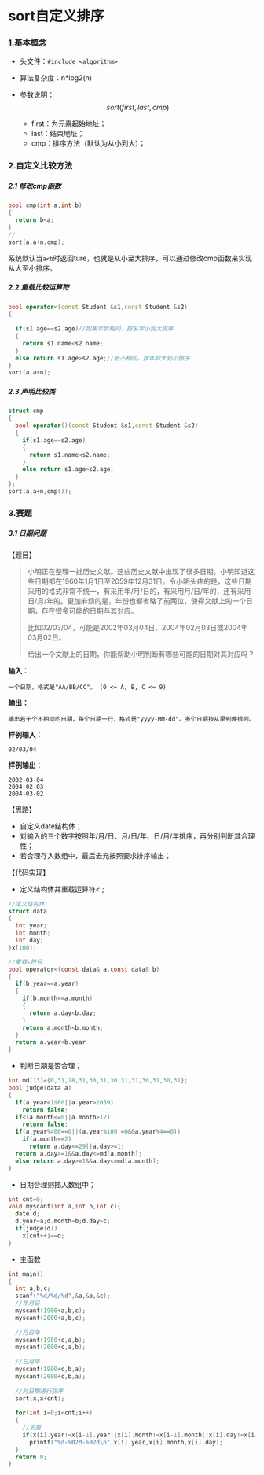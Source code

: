 # sort自定义排序

### 1.基本概念

* 头文件：`#include <algorithm>`

* 算法复杂度：n*log2(n)

* 参数说明：
  $$
  sort(first,last,cmp)
  $$

  * first：为元素起始地址；
  * last：结束地址；
  * cmp：排序方法（默认为从小到大）；

### 2.自定义比较方法

##### 2.1 修改cmp函数

```c
bool cmp(int a,int b)
{
  return b<a;
}
//
sort(a,a+n,cmp);
```

系统默认当`a<b`时返回ture，也就是从小至大排序，可以通过修改cmp函数来实现从大至小排序。

##### 2.2 重载比较运算符

```c++
bool operator<(const Student &s1,const Student &s2)
{
  
  if(s1.age==s2.age)//如果年龄相同，按名字小到大排序
  {
    return s1.name<s2.name;
  }
  else return s1.age>s2.age;//若不相同，按年龄大到小排序
}
sort(a,a+n);
```

##### 2.3 声明比较类

```c++
struct cmp
{
  bool operator()(const Student &s1,const Student &s2)
  {
    if(s1.age==s2.age)
    {
      return s1.name<s2.name;
    }
    else return s1.age>s2.age;
  }
};
sort(a,a+n,cmp());
```



### 3.赛题

##### 3.1 日期问题

【题目】

> 小明正在整理一批历史文献。这些历史文献中出现了很多日期。小明知道这些日期都在1960年1月1日至2059年12月31日。令小明头疼的是，这些日期采用的格式非常不统一，有采用年/月/日的，有采用月/日/年的，还有采用日/月/年的。更加麻烦的是，年份也都省略了前两位，使得文献上的一个日期，存在很多可能的日期与其对应。
>
> 比如02/03/04，可能是2002年03月04日、2004年02月03日或2004年03月02日。
>
> 给出一个文献上的日期，你能帮助小明判断有哪些可能的日期对其对应吗？

**输入：**

```
一个日期，格式是"AA/BB/CC"。 (0 <= A, B, C <= 9)
```

**输出：**

```
输出若干个不相同的日期，每个日期一行，格式是"yyyy-MM-dd"。多个日期按从早到晚排列。
```



**样例输入**：

```
02/03/04
```

**样例输出**：

```
2002-03-04
2004-02-03
2004-03-02
```



【思路】

* 自定义date结构体；
* 对输入的三个数字按照年/月/日、月/日/年、日/月/年排序，再分别判断其合理性；
* 若合理存入数组中，最后去充按照要求排序输出；



【代码实现】

* 定义结构体并重载运算符< ;

```c
//定义结构体
struct data
{
  int year;
  int month;
  int day;
}x[100];

//重载<符号
bool operator<(const data& a,const data& b)
{
  if(b.year==a.year)
  {
    if(b.month==a.month)
    {
      return a.day<b.day;
    }
    return a.month<b.month;
  }
  return a.year<b.year
}
```

* 判断日期是否合理；

```c
int md[13]={0,31,28,31,30,31,30,31,31,30,31,30,31};
bool judge(data a)
{
  if(a.year<1960||a.year>2059)
  	return false;
  if<(a.month<=0||a.month>12)
    return false;
  if(a.year%400==0||(a.year%100!=0&&a.year%4==0))
    if(a.month==2)
      return a.day<=29||a.day>=1;
  return a.day>=1&&a.day<=md[a.month];
  else return a.day>=1&&a.day<=md[a.month];
}
```

* 日期合理则插入数组中；

```c
int cnt=0;
void myscanf(int a,int b,int c){
  date d;
  d.year=a;d.month=b;d.day=c;
  if(judge(d))
    x[cnt++]==d;
}
```

* 主函数

```c++
int main()
{
  int a,b,c;
  scanf("%d/%d/%d",&a,&b,&c);
  //年月日
  myscanf(1900+a,b,c);
  myscanf(2000+a,b,c);
  
  //月日年
  myscanf(1900+c,a,b);
  myscanf(2000+c,a,b);  
  
  //日月年
  myscanf(1900+c,b,a);
  myscanf(2000+c,b,a);   
  
  //对日期进行排序
  sort(x,x+cnt);
  
  for(int i=0;i<cnt;i++)
  {
    //去重
    if(x[i].year!=x[i-1].year||x[i].month!=x[i-1].month||x[i].day!=x[i-1].day)
      printf("%d-%02d-%02d\n",x[i].year,x[i].month,x[i].day);
  }
  return 0;
}
```

